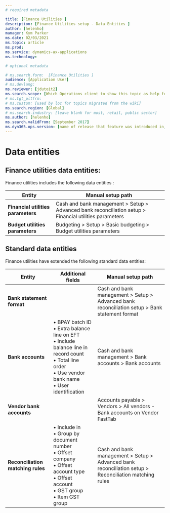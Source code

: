 ```yaml
---
# required metadata

title: [Finance Utilities ]
description: [Finance Utilities setup - Data Entities ]
author: [helenho]
manager: Kym Parker
ms.date: 02/03/2021
ms.topic: article
ms.prod: 
ms.service: dynamics-ax-applications
ms.technology: 

# optional metadata

# ms.search.form:  [Finance Utilities ]
audience: [Application User]
# ms.devlang: 
ms.reviewer: [jdutoit2]
ms.search.scope: [Which Operations client to show this topic as help for, to be set by content strategist, see list here: https://microsoft.sharepoint.com/teams/DynDoc/_layouts/15/WopiFrame.aspx?sourcedoc={23419e1c-eb64-42e9-aa9b-79875b428718}&action=edit&wd=target%28Core%20Dynamics%20AX%20CP%20requirements%2Eone%7C4CC185C0%2DEFAA%2D42CD%2D94B9%2D8F2A45E7F61A%2FVersions%20list%20for%20docs%20topics%7CC14BE630%2D5151%2D49D6%2D8305%2D554B5084593C%2F%29]
# ms.tgt_pltfrm: 
# ms.custom: [used by loc for topics migrated from the wiki]
ms.search.region: [Global]
# ms.search.industry: [leave blank for most, retail, public sector]
ms.author: [helenho]
ms.search.validFrom: [September 2017]
ms.dyn365.ops.version: [name of release that feature was introduced in, see list here: https://microsoft.sharepoint.com/teams/DynDoc/_layouts/15/WopiFrame.aspx?sourcedoc={23419e1c-eb64-42e9-aa9b-79875b428718}&action=edit&wd=target%28Core%20Dynamics%20AX%20CP%20requirements%2Eone%7C4CC185C0%2DEFAA%2D42CD%2D94B9%2D8F2A45E7F61A%2FVersions%20list%20for%20docs%20topics%7CC14BE630%2D5151%2D49D6%2D8305%2D554B5084593C%2F%29]
---
```


# Data entities

## Finance utilities data entities:
Finance utilities includes the following data entities :

| **Entity**                            | **Manual setup path**   |
|-|-|
|  **Financial utilities parameters**   | Cash and bank management > Setup > Advanced bank reconciliation setup > Financial utilities parameters |
|  **Budget utilities parameters**      | Budgeting > Setup > Basic budgeting > Budget utilities parameters  |

## Standard data entities
Finance utilities have extended the following standard data entities:

| **Entity**                          | **Additional fields**                     | **Manual setup path**   |
|-                                    |-                                          |-
| **Bank statement format**           |    | Cash and bank management > Setup > Advanced bank reconciliation setup > Bank statement format 
| **Bank accounts**                   | • BPAY batch ID <br> •	Extra balance line on EFT <br> • Include balance line in record count <br> • Total line order <br> • Use vendor bank name <br> • User identification  | Cash and bank management > Bank accounts > Bank accounts
| **Vendor bank accounts**            |    | Accounts payable > Vendors > All vendors - Bank accounts on Vendor FastTab
| **Reconciliation matching rules**   | • Include in <br> •	Group by document number <br> •	Offset company <br> •	Offset account type <br> •	Offset account <br> •	GST group <br> •	Item GST group | Cash and bank management > Setup > Advanced bank reconciliation setup > Reconciliation matching rules
